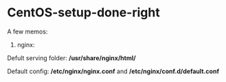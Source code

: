 CentOS-setup-done-right
=======================

A few memos:

1. nginx:

Defult serving folder: **/usr/share/nginx/html/**

Default config: **/etc/nginx/nginx.conf** and **/etc/nginx/conf.d/default.conf**
